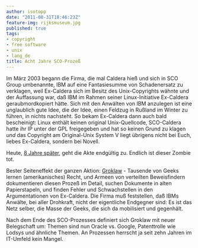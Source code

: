 ```yaml
---
author: isotopp
date: "2011-08-31T18:46:23Z"
feature-img: rijksmuseum.jpg
published: true
tags:
- copyright
- free software
- unix
- lang_de
title: Acht Jahre SCO-Prozeß
---
```

Im März 2003 begann die Firma, die mal Caldera hieß und sich in SCO Group
umbenannte, IBM auf eine Fantasiesumme von Schadenersatz zu verklagen, weil
Ex-Caldera sich im Besitz des Unix-Copyrights wähnte und der Auffassung war,
daß IBM im Rahmen seiner Linux-Initiative Ex-Caldera geraubmordkopiert
hätte. Sich mit den Anwälten von IBM anzulegen ist eine unglaublich gute
Idee, die der Idee, einen Feldzug in Rußland im Winter zu führen, in nichts
nachsteht. So bekam Ex-Caldera dann auch bald bescheinigt: Linux enthält
keinen original Unix-Quellcode, SCO-Caldera hatte ihr IP unter der GPL
freigegeben und hat so keinen Grund zu klagen _und_ das Copyright am
Original-Unix System V liegt übrigens nicht bei Euch, liebes Ex-Caldera,
sondern bei Novell.

Heute, [8 Jahre später](http://www.heise.de/open/meldung/SCO-vs-Linux-Es-ist-vorbei-1333811.html),
geht die Akte endgültig zu. Endlich ist dieser Zombie tot.

Bester Seiteneffekt der ganzen Aktion: [Groklaw](http://groklaw.net/) -
Tausende von Geeks lernen (amerikanisches) Recht, und Armeen von verteilten
Beweisfindern dokumentieren diesen Prozeß im Detail, suchen Dokumente in
alten Papierstapeln, und finden Fehler und Schwachstellen in den
Argumentationen von Ex-Caldera. Die Firma muß feststellen, daß IBMs Anwälte,
bei aller Drohkraft, nicht der eigentliche Endgegner sind: Es ist das Netz
selber, die Masse der Geeks, die sich da mobilisiert und gegenhält.

Nach dem Ende des SCO-Prozesses definiert sich Groklaw mit neuer Belegschaft
um: Themen sind nun Oracle vs. Google, Patenttrolle wie Lodsys und ähnliche
Themen. An Prozessen herrscht ja seit zehn Jahren im IT-Umfeld kein Mangel.
